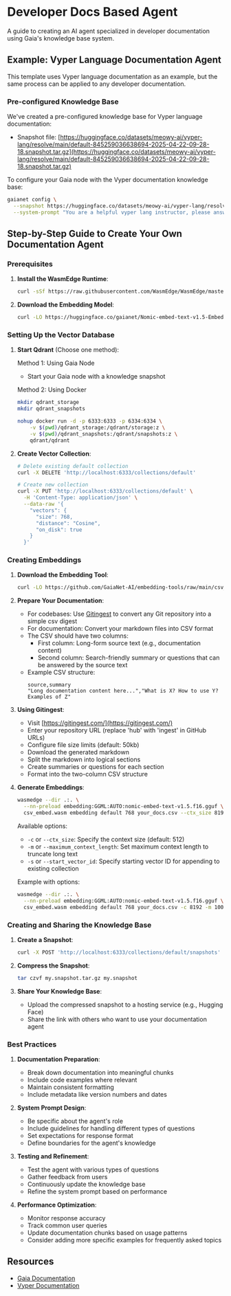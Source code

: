 # Developer Docs Based Agent

A guide to creating an AI agent specialized in developer documentation using Gaia's knowledge base system.

## Example: Vyper Language Documentation Agent

This template uses Vyper language documentation as an example, but the same process can be applied to any developer documentation.

### Pre-configured Knowledge Base

We've created a pre-configured knowledge base for Vyper language documentation:

- Snapshot file: [https://huggingface.co/datasets/meowy-ai/vyper-lang/resolve/main/default-845259036638694-2025-04-22-09-28-18.snapshot.tar.gz](https://huggingface.co/datasets/meowy-ai/vyper-lang/resolve/main/default-845259036638694-2025-04-22-09-28-18.snapshot.tar.gz)

To configure your Gaia node with the Vyper documentation knowledge base:
```bash
gaianet config \
  --snapshot https://huggingface.co/datasets/meowy-ai/vyper-lang/resolve/main/default-845259036638694-2025-04-22-09-28-18.snapshot.tar.gz \
  --system-prompt "You are a helpful vyper lang instructor, please answer the questions"
```

## Step-by-Step Guide to Create Your Own Documentation Agent

### Prerequisites

1. **Install the WasmEdge Runtime**:
   ```bash
   curl -sSf https://raw.githubusercontent.com/WasmEdge/WasmEdge/master/utils/install_v2.sh | bash -s
   ```

2. **Download the Embedding Model**:
   ```bash
   curl -LO https://huggingface.co/gaianet/Nomic-embed-text-v1.5-Embedding-GGUF/resolve/main/nomic-embed-text-v1.5.f16.gguf
   ```

### Setting Up the Vector Database

1. **Start Qdrant** (Choose one method):

   Method 1: Using Gaia Node
   - Start your Gaia node with a knowledge snapshot

   Method 2: Using Docker
   ```bash
   mkdir qdrant_storage
   mkdir qdrant_snapshots

   nohup docker run -d -p 6333:6333 -p 6334:6334 \
       -v $(pwd)/qdrant_storage:/qdrant/storage:z \
       -v $(pwd)/qdrant_snapshots:/qdrant/snapshots:z \
       qdrant/qdrant
   ```

2. **Create Vector Collection**:
   ```bash
   # Delete existing default collection
   curl -X DELETE 'http://localhost:6333/collections/default'

   # Create new collection
   curl -X PUT 'http://localhost:6333/collections/default' \
     -H 'Content-Type: application/json' \
     --data-raw '{
       "vectors": {
         "size": 768,
         "distance": "Cosine",
         "on_disk": true
       }
     }'
   ```

### Creating Embeddings

1. **Download the Embedding Tool**:
   ```bash
   curl -LO https://github.com/GaiaNet-AI/embedding-tools/raw/main/csv_embed/csv_embed.wasm
   ```

2. **Prepare Your Documentation**:
   - For codebases: Use [Gitingest](https://gitingest.com/) to convert any Git repository into a simple csv digest
   - For documentation: Convert your markdown files into CSV format
   - The CSV should have two columns:
     - First column: Long-form source text (e.g., documentation content)
     - Second column: Search-friendly summary or questions that can be answered by the source text
   - Example CSV structure:
     ```csv
     source,summary
     "Long documentation content here...","What is X? How to use Y? Examples of Z"
     ```

3. **Using Gitingest**:
   - Visit [https://gitingest.com/](https://gitingest.com/)
   - Enter your repository URL (replace 'hub' with 'ingest' in GitHub URLs)
   - Configure file size limits (default: 50kb)
   - Download the generated markdown
   - Split the markdown into logical sections
   - Create summaries or questions for each section
   - Format into the two-column CSV structure

4. **Generate Embeddings**:
   ```bash
   wasmedge --dir .:. \
     --nn-preload embedding:GGML:AUTO:nomic-embed-text-v1.5.f16.gguf \
     csv_embed.wasm embedding default 768 your_docs.csv --ctx_size 8192
   ```

   Available options:
   - `-c` or `--ctx_size`: Specify the context size (default: 512)
   - `-m` or `--maximum_context_length`: Set maximum context length to truncate long text
   - `-s` or `--start_vector_id`: Specify starting vector ID for appending to existing collection

   Example with options:
   ```bash
   wasmedge --dir .:. \
     --nn-preload embedding:GGML:AUTO:nomic-embed-text-v1.5.f16.gguf \
     csv_embed.wasm embedding default 768 your_docs.csv -c 8192 -m 1000 -s 42
   ```

### Creating and Sharing the Knowledge Base

1. **Create a Snapshot**:
   ```bash
   curl -X POST 'http://localhost:6333/collections/default/snapshots'
   ```

2. **Compress the Snapshot**:
   ```bash
   tar czvf my.snapshot.tar.gz my.snapshot
   ```

3. **Share Your Knowledge Base**:
   - Upload the compressed snapshot to a hosting service (e.g., Hugging Face)
   - Share the link with others who want to use your documentation agent

### Best Practices

1. **Documentation Preparation**:
   - Break down documentation into meaningful chunks
   - Include code examples where relevant
   - Maintain consistent formatting
   - Include metadata like version numbers and dates

2. **System Prompt Design**:
   - Be specific about the agent's role
   - Include guidelines for handling different types of questions
   - Set expectations for response format
   - Define boundaries for the agent's knowledge

3. **Testing and Refinement**:
   - Test the agent with various types of questions
   - Gather feedback from users
   - Continuously update the knowledge base
   - Refine the system prompt based on performance

4. **Performance Optimization**:
   - Monitor response accuracy
   - Track common user queries
   - Update documentation chunks based on usage patterns
   - Consider adding more specific examples for frequently asked topics



## Resources

- [Gaia Documentation](https://docs.gaianet.ai/intro/)
- [Vyper Documentation](https://docs.vyperlang.org/) 